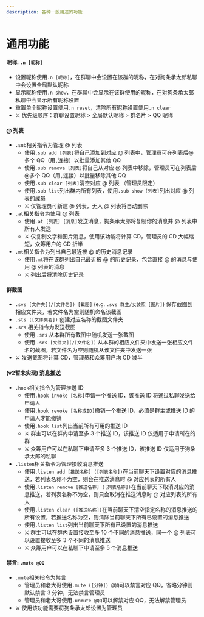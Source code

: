 ```yaml
---
description: 各种一般用途的功能
---
```


# 通用功能

#### 昵称: `.n [昵称]`

* 设置昵称使用`.n [昵称]`，在群聊中会设置在该群的昵称，在对狗条承太郎私聊中会设置全局默认昵称
* 显示昵称使用`.n show`，在群聊中会显示在该群使用的昵称，在对狗条承太郎私聊中会显示所有昵称设置
* 重置单个昵称设置使用`.n reset`，清除所有昵称设置使用`.n clear`
* ⚔ 优先级顺序：群聊设置昵称 &gt; 全局默认昵称 &gt; 群名片 &gt; QQ 昵称



#### @ 列表

* `.sub`相关指令为管理 @ 列表
  * 使用`.sub add [列表]`将自己添加到对应 @ 列表中，管理员可在列表后@多个 QQ（用`,`连接）以批量添加其他 QQ
  * 使用`.sub remove [列表]`将自己从对应 @ 列表中移除，管理员可在列表后@多个 QQ（用`,`连接）以批量移除其他 QQ
  * 使用`.sub clear [列表]`清空对应 @ 列表 （管理员限定）
  * 使用`.sub list`列出群内所有列表，使用`.sub show [列表]`列出对应 @ 列表的成员
  * ⚔ 仅管理员可新建 @ 列表，无人 @ 列表将自动删除
* `.at`相关指令为使用 @ 列表
  * 使用`.at [列表] [消息]`发送消息，狗条承太郎将复制你的消息并 @ 列表中所有人发送
  * ⚔ 仅复制文字和图片消息，使用该功能将计算 CD，管理员的 CD 大幅缩短，众筹用户的 CD 折半
* `.mt`相关指令为列出自己最近被 @ 的历史消息记录
  * 使用`.mt`将在该群列出自己最近被 @ 的历史记录，包含直接 @ 的消息与使用 @ 列表的消息
  * ⚔ 列出后将清除历史记录



#### 群截图

* `.svs [文件夹](/[文件名]) [截图]` \(e.g. `.svs 群主/女装照 [图片]`\) 保存截图到相应文件夹，若文件名为空则随机命名该截图
* `.sts ([文件夹名])` 创建对应名称的截图文件夹
* `.srs` 相关指令为发送截图
  * 使用 `.srs` 从本群所有截图中随机发送一张截图
  * 使用 `.srs [文件夹](/[文件名])` 从本群的相应文件夹中发送一张相应文件名的截图，若文件名为空则随机从该文件夹中发送一张
* ⚔ 发送截图将计算 CD，管理员和众筹用户均 CD 减半



#### \(v2暂未实现\) 消息推送

* `.hook`相关指令为管理推送 ID
  * 使用`.hook invoke [名称]`申请一个推送 ID，该推送 ID 将通过私聊发送给申请人
  * 使用`.hook revoke [名称或ID]`撤销一个推送 ID，必须是群主或推送 ID 的申请人才能撤销
  * 使用`.hook list`列出当前所有可用的推送 ID
  * ⚔ 群主可以在群内申请至多 3 个推送 ID，该推送 ID 仅适用于申请所在的群
  * ⚔ 众筹用户可以在私聊下申请至多 3 个推送 ID，该推送 ID 仅适用于狗条承太郎的私聊
* `.listen`相关指令为管理接收消息推送
  * 使用`.listen add [推送名称] ([列表名称])`在当前聊天下设置对应的消息推送，若列表名称不为空，则会在推送消息时 @ 对应列表的所有人
  * 使用`.listen remove [推送名称] ([列表名称])`在当前聊天下取消对应的消息推送，若列表名称不为空，则只会取消在推送消息时 @ 对应列表的所有人
  * 使用`.listen clear ([推送名称])`在当前聊天下清空指定名称的消息推送的所有设置，若推送名称为空，则清除当前聊天下所有已设置的消息推送
  * 使用`.listen list`列出当前聊天下所有已设置的消息推送
  * ⚔ 群主可以在群内设置接收至多 10 个不同的消息推送，同一个 @ 列表可以设置接收至多 3 个不同的消息推送
  * ⚔ 众筹用户可以在私聊下申请至多 5 个消息推送



#### 禁言: `.mute @QQ`

* `.mute`相关指令为禁言
  * 管理员和老大哥使用`.mute ([分钟]) @QQ`可以禁言对应 QQ，省略分钟则默认禁言 3 分钟，无法禁言管理员
  * 管理员和老大哥使用`.unmute @QQ`可以解禁对应 QQ，无法解禁管理员
* ⚔ 使用该功能需要将狗条承太郎设置为管理员

